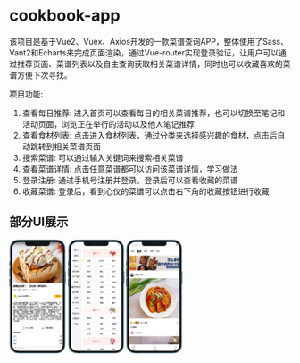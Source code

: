 # cookbook-app
该项目是基于Vue2、Vuex、Axios开发的一款菜谱查询APP，整体使用了Sass、Vant2和Echarts来完成页面渲染，通过Vue-router实现登录验证，让用户可以通过推荐页面、菜谱列表以及自主查询获取相关菜谱详情，同时也可以收藏喜欢的菜谱方便下次寻找。

项目功能:
1. 查看每日推荐: 进入首页可以查看每日的相关菜谱推荐，也可以切换至笔记和活动页面，浏览正在举行的活动以及他人笔记推荐
2. 查看食材列表: 点击进入食材列表，通过分类来选择感兴趣的食材，点击后自动跳转到相关菜谱页面
3. 搜索菜谱: 可以通过输入关键词来搜索相关菜谱
4. 查看菜谱详情: 点击任意菜谱都可以访问该菜谱详情，学习做法
5. 登录注册: 通过手机号注册并登录，登录后可以查看收藏的菜谱
6. 收藏菜谱: 登录后，看到心仪的菜谱可以点击右下角的收藏按钮进行收藏

## 部分UI展示
<img src="./展示图/1.png" style="width:20%">
<img src="./展示图/2.png" style="width:20%">
<img src="./展示图/3.png" style="width:20%">
